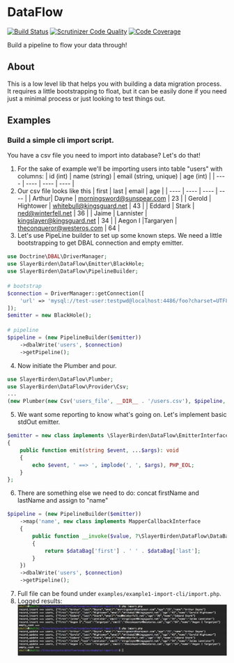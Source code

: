 # DataFlow
[![Build Status](https://travis-ci.org/SlayerBirden/dataflow.svg?branch=master)](https://travis-ci.org/SlayerBirden/dataflow)
[![Scrutinizer Code Quality](https://scrutinizer-ci.com/g/SlayerBirden/dataflow/badges/quality-score.png?b=master)](https://scrutinizer-ci.com/g/SlayerBirden/dataflow/?branch=master)
[![Code Coverage](https://scrutinizer-ci.com/g/SlayerBirden/dataflow/badges/coverage.png?b=master)](https://scrutinizer-ci.com/g/SlayerBirden/dataflow/?branch=master)

Build a pipeline to flow your data through!

## About

This is a low level lib that helps you with building a data migration process.
It requires a little bootstrapping to float, but it can be easily done if you need just a minimal process
 or just looking to test things out.

## Examples

### Build a simple cli import script.

You have a csv file you need to import into database? Let's do that!

1. For the sake of example we'll be importing users into table "users" with columns:
| id (int) | name (string) | email (string, unique) | age (int) |
| ---- | ---- | ---- | ---- |
2. Our csv file looks like this
| first | last | email | age |
| ---- | ---- | ---- | ---- |
| Arthur| Dayne | morningsword@sunspear.com | 23 |
| Gerold | Hightower | whitebull@kingsguard.net | 43 |
| Eddard | Stark | ned@winterfell.net | 36 |
| Jaime | Lannister | kingslayer@kingsguard.net | 34 |
| Aegon I |Targaryen | theconqueror@westeros.com | 64 |
3. Let's use PipeLine builder to set up some known steps.
We need a little bootstrapping to get DBAL connection and empty emitter.

```php
use Doctrine\DBAL\DriverManager;
use SlayerBirden\DataFlow\Emitter\BlackHole;
use SlayerBirden\DataFlow\PipelineBuilder;

# bootstrap
$connection = DriverManager::getConnection([
    'url' => 'mysql://test-user:testpwd@localhost:4486/foo?charset=UTF8',
]);
$emitter = new BlackHole();

# pipeline
$pipeline = (new PipelineBuilder($emitter))
    ->dbalWrite('users', $connection)
    ->getPipeline();
```
4. Now initiate the Plumber and pour.
```php
use SlayerBirden\DataFlow\Plumber;
use SlayerBirden\DataFlow\Provider\Csv;
...
(new Plumber(new Csv('users_file', __DIR__ . '/users.csv'), $pipeline, $emitter))->pour();
```
5. We want some reporting to know what's going on. Let's implement basic stdOut emitter.
```php
$emitter = new class implements \SlayerBirden\DataFlow\EmitterInterface
{
    public function emit(string $event, ...$args): void
    {
        echo $event, ' ==> ', implode(', ', $args), PHP_EOL;
    }
};
```
6. There are something else we need to do: concat firstName and lastName and assign to "name"
```php
$pipeline = (new PipelineBuilder($emitter))
    ->map('name', new class implements MapperCallbackInterface
    {
        public function __invoke($value, ?\SlayerBirden\DataFlow\DataBagInterface $dataBag = null)
        {
            return $dataBag['first'] . ' ' . $dataBag['last'];
        }
    })
    ->dbalWrite('users', $connection)
    ->getPipeline();
```
7. Full file can be found under `examples/example1-import-cli/import.php`.
8. Logged results:
![results](examples/example1-import-cli/2-cli-runs.png)
